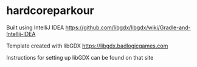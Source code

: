 # hardcoreparkour

Built using IntelliJ IDEA
https://github.com/libgdx/libgdx/wiki/Gradle-and-Intellij-IDEA

Template created with libGDX
https://libgdx.badlogicgames.com

Instructions for setting up libGDX can be found on that site


